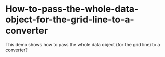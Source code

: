 # How-to-pass-the-whole-data-object-for-the-grid-line-to-a-converter
This demo shows how to pass the whole data object (for the grid line) to a converter?
